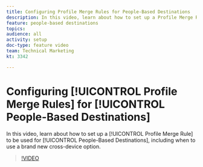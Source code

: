 ```yaml
---
title: Configuring Profile Merge Rules for People-Based Destinations
description: In this video, learn about how to set up a Profile Merge Rule to be used for People-Based Destinations, including when to use a brand new cross-device option.
feature: people-based destinations
topics: 
audience: all
activity: setup
doc-type: feature video
team: Technical Marketing
kt: 3342

---
```


# Configuring [!UICONTROL Profile Merge Rules] for [!UICONTROL People-Based Destinations]

In this video, learn about how to set up a [!UICONTROL Profile Merge Rule] to be used for [!UICONTROL People-Based Destinations], including when to use a brand new cross-device option.

>[!VIDEO](https://video.tv.adobe.com/v/29076/?quality=12)

